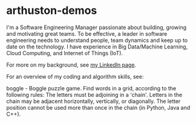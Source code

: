 # arthuston-demos
I'm a Software Engineering Manager passionate about building, growing and motivating great teams. To be effective, a leader in software engineering needs to understand people, team dynamics and keep up to date on the technology. I have experience in Big Data/Machine Learning, Cloud Computing, and Internet of Things (IoT).

For more on my background, see <a href="https://www.linkedin.com/arthuston">my LinkedIn page</a>.

For an overview of my coding and algorithm skills, see:

boggle - Boggle puzzle game.
Find words in a grid, according to the following rules: The letters must be adjoining in a 'chain'. Letters in the chain may be adjacent horizontally, vertically, or diagonally. The letter position cannot be used more than once in the chain (in Python, Java and C++).
